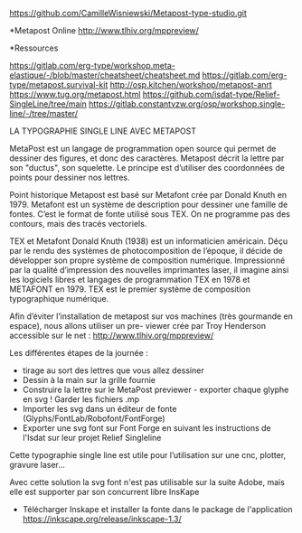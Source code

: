 https://github.com/CamilleWisniewski/Metapost-type-studio.git

*Metapost Online
http://www.tlhiv.org/mppreview/

*Ressources

https://gitlab.com/erg-type/workshop.meta-elastique/-/blob/master/cheatsheet/cheatsheet.md
https://gitlab.com/erg-type/metapost.survival-kit
http://osp.kitchen/workshop/metapost-anrt
https://www.tug.org/metapost.html
https://github.com/isdat-type/Relief-SingleLine/tree/main
https://gitlab.constantvzw.org/osp/workshop.single-line/-/tree/master/

LA TYPOGRAPHIE SINGLE LINE AVEC METAPOST

MetaPost est un langage de programmation open source qui permet de dessiner des figures, et donc des caractères. Metapost décrit la lettre par son "ductus", son squelette. Le principe est d’utiliser des coordonnées de points pour dessiner nos lettres.

Point historique 
Metapost est basé sur Metafont crée par Donald Knuth en 1979. Metafont est un système de description pour dessiner une famille de fontes. C’est le format de fonte utilisé sous TEX. On ne programme pas des contours, mais des tracés vectoriels.

TEX et Metafont
Donald Knuth (1938) est un informaticien américain. Déçu par le rendu des systèmes de photocomposition de l’époque, il décide de développer son propre système de composition numérique. Impressionné par la qualité d’impression des nouvelles imprimantes laser, il imagine ainsi les logiciels libres et langages de programmation TEX en 1978 et METAFONT en 1979.
TEX est le premier système de composition typographique numérique.


Afin d’éviter l’installation de metapost sur vos machines (très gourmande en espace), nous allons utiliser un pre- viewer crée par Troy Henderson accessible sur le net :
http://www.tlhiv.org/mppreview/

Les différentes étapes de la journée :
- tirage au sort des lettres que vous allez dessiner
- Dessin à la main sur la grille fournie
- Construire la lettre sur le MetaPost previewer - exporter chaque glyphe en svg ! Garder les fichiers .mp
- Importer les svg dans un éditeur de fonte (Glyphs/FontLab/Robofont/FontForge)
- Exporter une svg font sur Font Forge en suivant les instructions de l'Isdat sur leur projet Relief Singleline

Cette typographie single line est utile pour l’utilisation sur une cnc, plotter, gravure laser...

Avec cette solution la svg font n'est pas utilisable sur la suite Adobe, mais elle est supporter par son concurrent libre InsKape
- Télécharger Inskape et installer la fonte dans le package de l'application
https://inkscape.org/release/inkscape-1.3/




